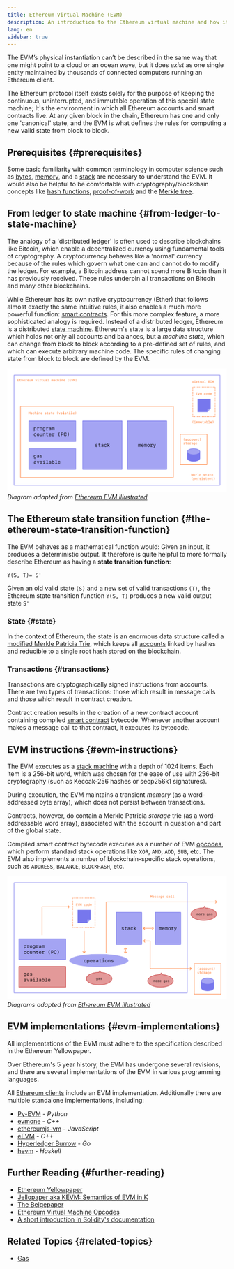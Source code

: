 ```yaml
---
title: Ethereum Virtual Machine (EVM)
description: An introduction to the Ethereum virtual machine and how it relates to state, transactions, and smart contracts.
lang: en
sidebar: true
---
```


The EVM’s physical instantiation can’t be described in the same way that one might point to a cloud or an ocean wave, but it does _exist_ as one single entity maintained by thousands of connected computers running an Ethereum client.

The Ethereum protocol itself exists solely for the purpose of keeping the continuous, uninterrupted, and immutable operation of this special state machine; It's the environment in which all Ethereum accounts and smart contracts live. At any given block in the chain, Ethereum has one and only one 'canonical' state, and the EVM is what defines the rules for computing a new valid state from block to block.

## Prerequisites {#prerequisites}

Some basic familiarity with common terminology in computer science such as [bytes](https://wikipedia.org/wiki/Byte), [memory](https://wikipedia.org/wiki/Computer_memory), and a [stack](<https://wikipedia.org/wiki/Stack_(abstract_data_type)>) are necessary to understand the EVM. It would also be helpful to be comfortable with cryptography/blockchain concepts like [hash functions](https://wikipedia.org/wiki/Cryptographic_hash_function), [proof-of-work](https://wikipedia.org/wiki/Proof_of_work) and the [Merkle tree](https://wikipedia.org/wiki/Merkle_tree).

## From ledger to state machine {#from-ledger-to-state-machine}

The analogy of a 'distributed ledger' is often used to describe blockchains like Bitcoin, which enable a decentralized currency using fundamental tools of cryptography. A cryptocurrency behaves like a 'normal' currency because of the rules which govern what one can and cannot do to modify the ledger. For example, a Bitcoin address cannot spend more Bitcoin than it has previously received. These rules underpin all transactions on Bitcoin and many other blockchains.

While Ethereum has its own native cryptocurrency (Ether) that follows almost exactly the same intuitive rules, it also enables a much more powerful function: [smart contracts](/developers/docs/smart-contracts/). For this more complex feature, a more sophisticated analogy is required. Instead of a distributed ledger, Ethereum is a distributed [state machine](https://wikipedia.org/wiki/Finite-state_machine). Ethereum's state is a large data structure which holds not only all accounts and balances, but a _machine state_, which can change from block to block according to a pre-defined set of rules, and which can execute arbitrary machine code. The specific rules of changing state from block to block are defined by the EVM.

![A diagram showing the make up of the EVM](./evm.png)
_Diagram adapted from [Ethereum EVM illustrated](https://takenobu-hs.github.io/downloads/ethereum_evm_illustrated.pdf)_

## The Ethereum state transition function {#the-ethereum-state-transition-function}

The EVM behaves as a mathematical function would: Given an input, it produces a deterministic output. It therefore is quite helpful to more formally describe Ethereum as having a **state transition function**:

```
Y(S, T)= S'
```

Given an old valid state `(S)` and a new set of valid transactions `(T)`, the Ethereum state transition function `Y(S, T)` produces a new valid output state `S'`

### State {#state}

In the context of Ethereum, the state is an enormous data structure called a [modified Merkle Patricia Trie](https://eth.wiki/en/fundamentals/patricia-tree), which keeps all [accounts](/developers/docs/accounts/) linked by hashes and reducible to a single root hash stored on the blockchain.

### Transactions {#transactions}

Transactions are cryptographically signed instructions from accounts. There are two types of transactions: those which result in message calls and those which result in contract creation.

Contract creation results in the creation of a new contract account containing compiled [smart contract](/developers/docs/smart-contracts/anatomy/) bytecode. Whenever another account makes a message call to that contract, it executes its bytecode.

## EVM instructions {#evm-instructions}

The EVM executes as a [stack machine](https://wikipedia.org/wiki/Stack_machine) with a depth of 1024 items. Each item is a 256-bit word, which was chosen for the ease of use with 256-bit cryptography (such as Keccak-256 hashes or secp256k1 signatures).

During execution, the EVM maintains a transient _memory_ (as a word-addressed byte array), which does not persist between transactions.

Contracts, however, do contain a Merkle Patricia _storage_ trie (as a word-addressable word array), associated with the account in question and part of the global state.

Compiled smart contract bytecode executes as a number of EVM [opcodes](/developers/docs/evm/opcodes), which perform standard stack operations like `XOR`, `AND`, `ADD`, `SUB`, etc. The EVM also implements a number of blockchain-specific stack operations, such as `ADDRESS`, `BALANCE`, `BLOCKHASH`, etc.

![A diagram showing where gas is needed for EVM operations](../gas/gas.png)
_Diagrams adapted from [Ethereum EVM illustrated](https://takenobu-hs.github.io/downloads/ethereum_evm_illustrated.pdf)_

## EVM implementations {#evm-implementations}

All implementations of the EVM must adhere to the specification described in the Ethereum Yellowpaper.

Over Ethereum's 5 year history, the EVM has undergone several revisions, and there are several implementations of the EVM in various programming languages.

All [Ethereum clients](/developers/docs/nodes-and-clients/#execution-clients) include an EVM implementation. Additionally there are multiple standalone implementations, including:

- [Py-EVM](https://github.com/ethereum/py-evm) - _Python_
- [evmone](https://github.com/ethereum/evmone) - _C++_
- [ethereumjs-vm](https://github.com/ethereumjs/ethereumjs-vm) - _JavaScript_
- [eEVM](https://github.com/microsoft/eevm) - _C++_
- [Hyperledger Burrow](https://github.com/hyperledger/burrow) - _Go_
- [hevm](https://github.com/dapphub/dapptools/tree/master/src/hevm) - _Haskell_

## Further Reading {#further-reading}

- [Ethereum Yellowpaper](https://ethereum.github.io/yellowpaper/paper.pdf)
- [Jellopaper aka KEVM: Semantics of EVM in K](https://jellopaper.org/)
- [The Beigepaper](https://github.com/chronaeon/beigepaper)
- [Ethereum Virtual Machine Opcodes](https://www.ethervm.io/)
- [A short introduction in Solidity's documentation](https://docs.soliditylang.org/en/latest/introduction-to-smart-contracts.html#index-6)

## Related Topics {#related-topics}

- [Gas](/developers/docs/gas/)
